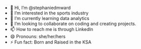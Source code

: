 - 👋 Hi, I’m @stephaniedmward
- 👀 I’m interested in the sports industry
- 🌱 I’m currently learning data analytics
- 💞️ I’m looking to collaborate on coding and creating projects.
- 📫 How to reach me is through LinkedIn
- 😄 Pronouns: she/her/hers
- ⚡ Fun fact: Born and Raised in the KSA

<!---
stephaniedmward/stephaniedmward is a ✨ special ✨ repository because its `README.md` (this file) appears on your GitHub profile.
You can click the Preview link to take a look at your changes.
--->
